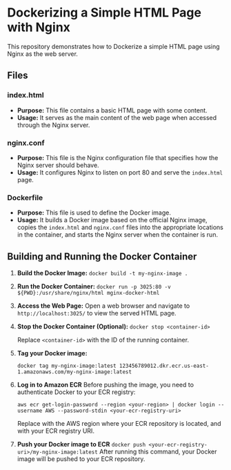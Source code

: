 # Dockerizing a Simple HTML Page with Nginx

This repository demonstrates how to Dockerize a simple HTML page using Nginx as the web server.

## Files

### index.html

- **Purpose:** This file contains a basic HTML page with some content.
- **Usage:** It serves as the main content of the web page when accessed through the Nginx server.

### nginx.conf

- **Purpose:** This file is the Nginx configuration file that specifies how the Nginx server should behave.
- **Usage:** It configures Nginx to listen on port 80 and serve the `index.html` page.

### Dockerfile

- **Purpose:** This file is used to define the Docker image.
- **Usage:** It builds a Docker image based on the official Nginx image, copies the `index.html` and `nginx.conf` files into the appropriate locations in the container, and starts the Nginx server when the container is run.

## Building and Running the Docker Container

1. **Build the Docker Image:**
    ```docker build -t my-nginx-image .```

2. **Run the Docker Container:**
    ```docker run -p 3025:80 -v ${PWD}:/usr/share/nginx/html mginx-docker-html```

3. **Access the Web Page:**
    Open a web browser and navigate to `http://localhost:3025/` to view the served HTML page.

4. **Stop the Docker Container (Optional):**
    ```docker stop <container-id>```
    
    Replace `<container-id>` with the ID of the running container.
5. **Tag your Docker image:**

    ```docker tag my-nginx-image:latest 123456789012.dkr.ecr.us-east-1.amazonaws.com/my-nginx-image:latest```

6. **Log in to Amazon ECR**
    Before pushing the image, you need to authenticate Docker to your ECR registry:

    ```aws ecr get-login-password --region <your-region> | docker login --username AWS --password-stdin <your-ecr-registry-uri>```

    Replace <your-region> with the AWS region where your ECR repository is located, and <your-ecr-registry-uri> with your ECR registry URI.

7. **Push your Docker image to ECR**
    ```docker push <your-ecr-registry-uri>/my-nginx-image:latest```
    After running this command, your Docker image will be pushed to your ECR repository.


